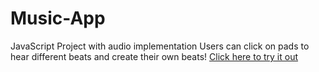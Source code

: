 # Music-App
JavaScript Project with audio implementation
Users can click on pads to hear different beats and create their own beats!
<a href="https://celadon-fudge-c3fdd5.netlify.app/">Click here to try it out<a>

